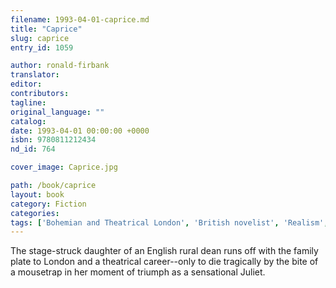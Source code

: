 ```yaml
---
filename: 1993-04-01-caprice.md
title: "Caprice"
slug: caprice
entry_id: 1059

author: ronald-firbank
translator: 
editor: 
contributors: 
tagline: 
original_language: ""
catalog: 
date: 1993-04-01 00:00:00 +0000 
isbn: 9780811212434
nd_id: 764

cover_image: Caprice.jpg

path: /book/caprice
layout: book
category: Fiction
categories: 
tags: ['Bohemian and Theatrical London', 'British novelist', 'Realism', 'World War I']
---
```

The stage-struck daughter of an English rural dean runs off with the family plate to London and a theatrical career--only to die tragically by the bite of a mousetrap in her moment of triumph as a sensational Juliet. 





